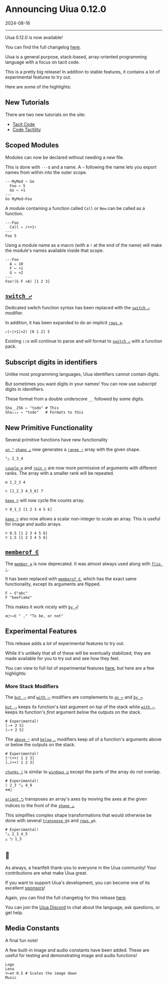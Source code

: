 # Announcing Uiua 0.12.0

2024-08-16

---

Uiua 0.12.0 is now available!

You can find the full changelog [here](https://uiua.org/docs/changelog#0.12.0---2024-08-16).

Uiua is a general purpose, stack-based, array-oriented programming language with a focus on tacit code.

This is a pretty big release! In addition to stable features, it contains a lot of experimental features to try out.

Here are some of the highlights:

## New Tutorials

There are two new tutorials on the site:
- [Tacit Code](https://uiua.org/tutorial/tacitcode)
- [Code Tactility](https://uiua.org/tutorial/codetactility)

## Scoped Modules

Modules can now be declared without needing a new file.

This is done with `---`s and a name. 
A `~` following the name lets you export names from within into the outer scope.

```uiua
---MyMod ~ Go
  Foo ← 5
  Go ← +1
---
Go MyMod~Foo
```

A module containing a function called `Call` or `New` can be called as a function.

```uiua
---Foo
  Call ← /++1⇡
---
Foo 5
```

Using a module name as a macro (with a `!` at the end of the name) will make the module's names available inside that scope.

```uiua
---Foo
  A ← 10
  F ← +1
  G ← ×2
---
Foo!(G F ×A) [1 2 3]
```

## [`switch ⨬`]()

Dedicated switch function syntax has been replaced with the [`switch ⨬`]() modifier.

In addition, it has been expanded to do an implicit [`rows ≡`]().

```uiua
⨬(∘|+1|×2) [0 1 2] 5
```

Existing `⟨⟩`s will continue to parse and will format to [`switch ⨬`]() with a function pack.

## Subscript digits in identifiers

Unlike most programming languages, Uiua identifiers cannot contain digits.

But sometimes you want digits in your names! You can now use *subscript* digits in identifiers.

These format from a double underscore `__` followed by some digits.

```uiua
Sha__256 ← "todo" # This
Sha₂₅₆ ← "todo"   # Formats to this
```

## New Primitive Functionality

Several primitive functions have new functionality

[`un °`]() [`shape △`]() now generates a [`range ⇡`]() array with the given shape.

```uiua
°△ 2_3_4
```

[`couple ⊟`]() and [`join ⊂`]() are now more permissive of arguments with different ranks. The array with a smaller rank will be repeated.

```uiua
⊟ 1_2_3 4
```
```uiua
⊂ [1_2_3 4_5_6] 7
```

[`keep ▽`]() will now cycle the counts array.

```uiua
▽ 0_1_2 [1 2 3 4 5 6]
```

[`keep ▽`]() also now allows a scalar non-integer to scale an array. This is useful for image and audio arrays.

```uiua
▽ 0.5 [1 2 3 4 5 6]
▽ 1.5 [1 2 3 4 5 6]
```
## [`memberof ∈`]()

The [`member ∊`]() is now deprecated. It was almost always used along with [`flip :`]().

It has been replaced with [`memberof ∈`](), which has the exact same functionality, except its arguments are flipped.

```uiua
F ← ∈"abc"
F "beefcake"
```

This makes it work nicely with [`by ⊸`]()!

```uiua
⊜□¬⊸∈ " ," "To be, or not"
```

## Experimental Features

This release adds a *lot* of experimental features to try out.

While it's unlikely that all of these will be eventually stabilized, they are made available for you to try out and see how they feel.

You can view to full list of experimental features [here](https://uiua.org/docs/experimental), but here are a few highlights:

### More Stack Modifiers

The [`but ⤙`]() and [`with ⤚`]() modifiers are complements to [`on ⟜`]() and [`by ⊸`]().

[`but ⤙`]() keeps its function's *last* argument on *top* of the stack while [`with ⤚`]() keeps its function's *first* argument *below* the outputs on the stack.

```uiua
# Experimental!
[⤙+ 2 5]
[⤚+ 2 5]
```

The [`above ◠`]() and [`below ◡`]() modifiers keep *all* of a function's arguments above or below the outputs on the stack.

```uiua
# Experimental!
[◠(++) 1 2 3]
[◡(++) 1 2 3]
```

[`chunks ⑄`]() is similar to [`windows ◫`]() except the parts of the array do not overlap.

```uiua
# Experimental!
⑄ 2_3 °△ 4_9
≡≡□
```

[`orient ⮌`]() transposes an array's axes by moving the axes at the given indices to the front of the [`shape △`]().

This simplifies complex shape transformations that would otherwise be done with several [`transpose ⍉`]()s and [`rows ≡`]()s.

```uiua
# Experimental!
°△ 2_3_4_5
△ ⮌ 1_3
```

## 💖

As always, a heartfelt thank-you to everyone in the Uiua community! Your contributions are what make Uiua great.

If you want to support Uiua's development, you can become one of its excellent [sponsors](https://github.com/sponsors/uiua-lang)!

Again, you can find the full changelog for this release [here](https://uiua.org/docs/changelog#0.12.0---2024-08-16).

You can join the [Uiua Discord](https://discord.gg/3r9nrfYhCc) to chat about the language, ask questions, or get help.

## Media Constants

A final fun note!

A few built-in image and audio constants have been added. These are useful for testing and demonstrating image and audio functions!

```uiua
Logo
Lena
▽⟜≡▽ 0.5 # Scales the image down
Music
```
